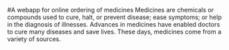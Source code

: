 #A webapp for online ordering of medicines 
Medicines are chemicals or compounds used to cure, halt, or prevent disease; ease symptoms; or help in the diagnosis of illnesses. Advances in medicines have enabled doctors to cure many diseases and save lives. These days, medicines come from a variety of sources.
